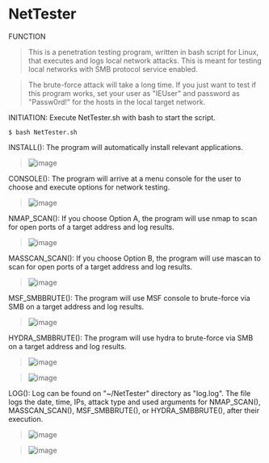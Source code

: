 # NetTester
FUNCTION

>  This is a penetration testing program, written in bash script for Linux, that executes and logs local network attacks. This is meant for testing local networks with SMB protocol service enabled.

> The brute-force attack will take a long time. If you just want to test if this program works, set your user as "IEUser" and password as "Passw0rd!" for the hosts in the local target network.

INITIATION: Execute NetTester.sh with bash to start the script.

    $ bash NetTester.sh

INSTALL(): The program will automatically install relevant applications.

> ![image](https://user-images.githubusercontent.com/103941010/194731596-9d3854c6-8fa0-4eaf-ba3b-fc521b79c2e5.png)

CONSOLE(): The program will arrive at a menu console for the user to choose and execute options for network testing.

> ![image](https://user-images.githubusercontent.com/103941010/194731598-7a6619ac-f2bc-4e25-8ad8-1227dd432f04.png)

NMAP_SCAN(): If you choose Option A, the program will use nmap to scan for open ports of a target address and log results.

> ![image](https://user-images.githubusercontent.com/103941010/194731621-20457ae6-f761-4387-8093-3d5cb632b078.png)


MASSCAN_SCAN(): If you choose Option B, the program will use mascan to scan for open ports of a target address and log results.

> ![image](https://user-images.githubusercontent.com/103941010/194731989-5657a561-80c8-45dd-bd10-dc3868a7d561.png)


MSF_SMBBRUTE(): The program will use MSF console to brute-force via SMB on a target address and log results.

> ![image](https://user-images.githubusercontent.com/103941010/194732227-deeec8c8-54e2-4cc0-9502-76ded15b37c2.png)


HYDRA_SMBBRUTE(): The program will use hydra to brute-force via SMB on a target address and log results.

> ![image](https://user-images.githubusercontent.com/103941010/194732267-eff8953f-177f-4722-9c9b-402ecb31c977.png)

> ![image](https://user-images.githubusercontent.com/103941010/194732273-ed6cd868-c85e-4811-8c06-72c50733c25c.png)


LOG(): Log can be found on "~/NetTester" directory as "log.log". The file logs the date, time, IPs, attack type and used arguments for NMAP_SCAN(), MASSCAN_SCAN(), MSF_SMBBRUTE(), or HYDRA_SMBBRUTE(), after their execution.

> ![image](https://user-images.githubusercontent.com/103941010/194732295-b62c98d4-5e28-4ddd-8d96-3f2842e3ab46.png)

> ![image](https://user-images.githubusercontent.com/103941010/194732285-13a2dbfb-d663-4205-8e70-467aa4e7872d.png)

